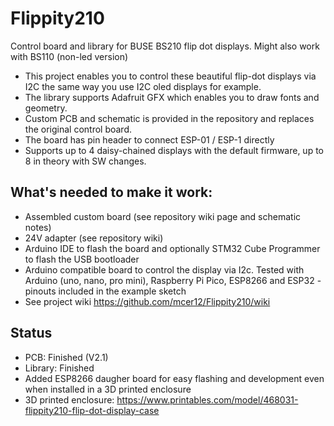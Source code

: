 # Flippity210
Control board and library for BUSE BS210 flip dot displays. Might also work with BS110 (non-led version)

- This project enables you to control these beautiful flip-dot displays via I2C the same way you use I2C oled displays for example. 
- The library supports Adafruit GFX which enables you to draw fonts and geometry.
- Custom PCB and schematic is provided in the repository and replaces the original control board.
- The board has pin header to connect ESP-01 / ESP-1 directly
- Supports up to 4 daisy-chained displays with the default firmware, up to 8 in theory with SW changes.

## What's needed to make it work:
- Assembled custom board (see repository wiki page and schematic notes)
- 24V adapter (see repository wiki)
- Arduino IDE to flash the board and optionally STM32 Cube Programmer to flash the USB bootloader
- Arduino compatible board to control the display via I2c. Tested with Arduino (uno, nano, pro mini), Raspberry Pi Pico, ESP8266 and ESP32 - pinouts included in the example sketch
- See project wiki https://github.com/mcer12/Flippity210/wiki

## Status
- PCB: Finished (V2.1)
- Library: Finished
- Added ESP8266 daugher board for easy flashing and development even when installed in a 3D printed enclosure
- 3D printed enclosure: https://www.printables.com/model/468031-flippity210-flip-dot-display-case
